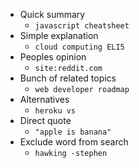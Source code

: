 * Quick summary
    * `javascript cheatsheet`
* Simple explanation
    * `cloud computing ELI5`
* Peoples opinion
    * `site:reddit.com`
* Bunch of related topics
    * `web developer roadmap`
* Alternatives
    * `heroku vs`
* Direct quote
    * `"apple is banana"`
* Exclude word from search
    * `hawking -stephen`
